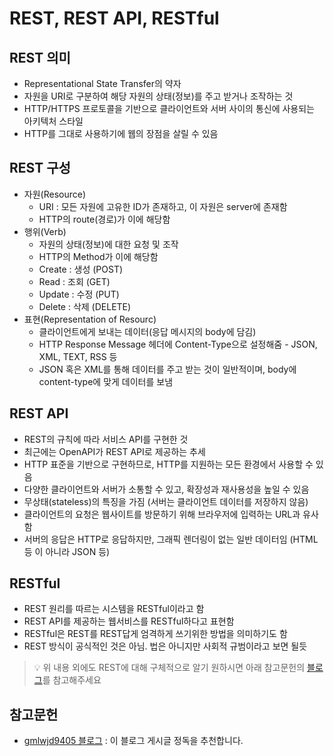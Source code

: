 # REST, REST API, RESTful

## REST 의미
* Representational State Transfer의 약자
* 자원을 URI로 구분하여 해당 자원의 상태(정보)를 주고 받거나 조작하는 것
* HTTP/HTTPS 프로토콜을 기반으로 클라이언트와 서버 사이의 통신에 사용되는 아키텍처 스타일
* HTTP를 그대로 사용하기에 웹의 장점을 살릴 수 있음

## REST 구성
* 자원(Resource)
    * URI : 모든 자원에 고유한 ID가 존재하고, 이 자원은 server에 존재함
    * HTTP의 route(경로)가 이에 해당함
* 행위(Verb)
    * 자원의 상태(정보)에 대한 요청 및 조작
    * HTTP의 Method가 이에 해당함
    * Create : 생성 (POST)
    * Read : 조회 (GET)
    * Update : 수정 (PUT)
    * Delete : 삭제 (DELETE)
* 표현(Representation of Resourc)
    * 클라이언트에게 보내는 데이터(응답 메시지의 body에 담김)
    * HTTP Response Message 헤더에 Content-Type으로 설정해줌 - JSON, XML, TEXT, RSS 등
    * JSON 혹은 XML를 통해 데이터를 주고 받는 것이 일반적이며, body에 content-type에 맞게 데이터를 보냄

## REST API
* REST의 규칙에 따라 서비스 API를 구현한 것
* 최근에는 OpenAPI가 REST API로 제공하는 추세
* HTTP 표준을 기반으로 구현하므로, HTTP를 지원하는 모든 환경에서 사용할 수 있음
* 다양한 클라이언트와 서버가 소통할 수 있고, 확장성과 재사용성을 높일 수 있음
* 무상태(stateless)의 특징을 가짐 (서버는 클라이언트 데이터를 저장하지 않음)
* 클라이언트의 요청은 웹사이트를 방문하기 위해 브라우저에 입력하는 URL과 유사함
* 서버의 응답은 HTTP로 응답하지만, 그래픽 렌더링이 없는 일반 데이터임 (HTML등 이 아니라 JSON 등)

## RESTful
* REST 원리를 따르는 시스템을 RESTful이라고 함
* REST API를 제공하는 웹서비스를 RESTful하다고 표현함
* RESTful은 REST를 REST답게 엄격하게 쓰기위한 방법을 의미하기도 함
* REST 방식이 공식적인 것은 아님. 법은 아니지만 사회적 규범이라고 보면 될듯

> 💡 위 내용 외에도 REST에 대해 구체적으로 알기 원하시면 아래 참고문헌의 [블로그]((https://gmlwjd9405.github.io/2018/09/21/rest-and-restful.html))를 참고해주세요

## 참고문헌
* [gmlwjd9405 블로그](https://gmlwjd9405.github.io/2018/09/21/rest-and-restful.html) : 이 블로그 게시글 정독을 추천합니다.